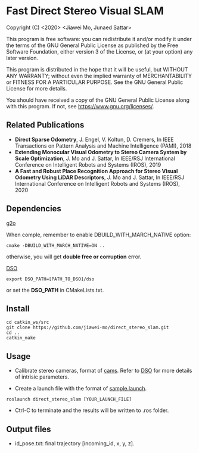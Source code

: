 # Fast Direct Stereo Visual SLAM
Copyright (C) <2020> <Jiawei Mo, Junaed Sattar>

This program is free software: you can redistribute it and/or modify
it under the terms of the GNU General Public License as published by
the Free Software Foundation, either version 3 of the License, or
(at your option) any later version.

This program is distributed in the hope that it will be useful,
but WITHOUT ANY WARRANTY; without even the implied warranty of
MERCHANTABILITY or FITNESS FOR A PARTICULAR PURPOSE.  See the
GNU General Public License for more details.

You should have received a copy of the GNU General Public License
along with this program.  If not, see <https://www.gnu.org/licenses/>.

## Related Publications
- **Direct Sparse Odometry**, J. Engel, V. Koltun, D. Cremers, In IEEE Transactions on Pattern Analysis and Machine Intelligence (PAMI), 2018
- **Extending Monocular Visual Odometry to Stereo Camera System by Scale Optimization**, J. Mo and J. Sattar, In IEEE/RSJ International Conference on Intelligent Robots and Systems (IROS), 2019
- **A Fast and Robust Place Recognition Approach for Stereo Visual Odometry Using LiDAR Descriptors**, J. Mo and J. Sattar, In IEEE/RSJ International Conference on Intelligent Robots and Systems (IROS), 2020

## Dependencies
[g2o](https://github.com/RainerKuemmerle/g2o)

When comple, remember to enable DBUILD_WITH_MARCH_NATIVE option:
```
cmake -DBUILD_WITH_MARCH_NATIVE=ON ..
```
otherwise, you will get **double free or corruption** error.

[DSO](https://github.com/JakobEngel/dso)
```
export DSO_PATH=[PATH_TO_DSO]/dso
```
or set the **DSO_PATH** in CMakeLists.txt.

## Install
```
cd catkin_ws/src
git clone https://github.com/jiawei-mo/direct_stereo_slam.git
cd ..
catkin_make
```

## Usage
- Calibrate stereo cameras, format of [cams](https://github.com/jiawei-mo/scale_optimization/blob/master/cams). Refer to [DSO](https://github.com/JakobEngel/dso) for more details of intrisic parameters.

- Create a launch file with the format of [sample.launch](https://github.com/jiawei-mo/scale_optimization/blob/master/launch/sample.launch).

```
roslaunch direct_stereo_slam [YOUR_LAUNCH_FILE]
```

- Ctrl-C to terminate and the results will be written to .ros folder.

## Output files
- id_pose.txt: final trajectory [incoming_id, x, y, z].